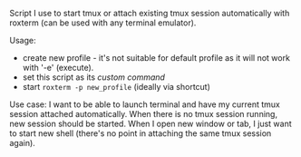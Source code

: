 Script I use to start tmux or attach existing tmux session automatically with roxterm (can be used with any terminal emulator).

Usage:
- create new profile - it's not suitable for default profile as it will not work with '-e' (execute).
- set this script as its *custom command*
- start `roxterm -p new_profile` (ideally via shortcut)

Use case:
I want to be able to launch terminal and have my current tmux session attached automatically.
When there is no tmux session running, new session should be started.
When I open new window or tab, I just want to start new shell (there's no point in attaching the same tmux session again).

